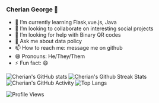 ### Cherian George 👋

<!--
**cheriangeorge/cheriangeorge** is a ✨ _special_ ✨ repository because its `README.md` (this file) appears on your GitHub profile.

Here are some ideas to get you started:
-->

<!--
- 🔭 I’m currently working on 
-->
- 🌱 I’m currently learning Flask,vue.js, Java
- 👯 I’m looking to collaborate on interesting social projects
- 🤔 I’m looking for help with Binary QR codes 
- 💬 Ask me about data policy
- 📫 How to reach me: message me on github
- 😄 Pronouns: He/They/Them
- ⚡ Fun fact: 😄 


![Cherian's GitHub stats](https://github-readme-stats.vercel.app/api?username=cheriangeorge&show_icons=true&theme=radical)
![Cherian's Github Streak Stats](https://github-readme-streak-stats.herokuapp.com/?user=cheriangeorge&theme=tokyonight)
![Cherian's GitHub Activity](https://activity-graph.herokuapp.com/graph?username=cheriangeorge&bg_color=000000&color=1fdbd8&line=ff5c5c&point=1adbce&area=true&hide_border=false)
![Top Langs](https://github-readme-stats.vercel.app/api/top-langs/?username=cheriangeorge&layout=compact)

<!--
[![Top Langs](https://github-readme-stats.vercel.app/api/top-langs/?username=cheriangeorge&layout=compact)](https://github.com/cheriangeorge/github-readme-stats)
-->
![Profile Views](https://komarev.com/ghpvc/?username=cheriangeorge&label=Profile%20views&color=brightgreen&style=plastic)
